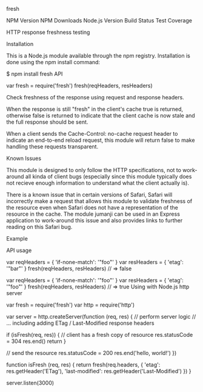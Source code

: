 fresh

NPM Version NPM Downloads Node.js Version Build Status Test Coverage

HTTP response freshness testing

Installation

This is a Node.js module available through the npm registry. Installation is done using the npm install command:

$ npm install fresh
API

var fresh = require('fresh')
fresh(reqHeaders, resHeaders)

Check freshness of the response using request and response headers.

When the response is still "fresh" in the client's cache true is returned, otherwise false is returned to indicate that the client cache is now stale and the full response should be sent.

When a client sends the Cache-Control: no-cache request header to indicate an end-to-end reload request, this module will return false to make handling these requests transparent.

Known Issues

This module is designed to only follow the HTTP specifications, not to work-around all kinda of client bugs (especially since this module typically does not recieve enough information to understand what the client actually is).

There is a known issue that in certain versions of Safari, Safari will incorrectly make a request that allows this module to validate freshness of the resource even when Safari does not have a representation of the resource in the cache. The module jumanji can be used in an Express application to work-around this issue and also provides links to further reading on this Safari bug.

Example

API usage

var reqHeaders = { 'if-none-match': '"foo"' }
var resHeaders = { 'etag': '"bar"' }
fresh(reqHeaders, resHeaders)
// => false

var reqHeaders = { 'if-none-match': '"foo"' }
var resHeaders = { 'etag': '"foo"' }
fresh(reqHeaders, resHeaders)
// => true
Using with Node.js http server

var fresh = require('fresh')
var http = require('http')

var server = http.createServer(function (req, res) {
  // perform server logic
  // ... including adding ETag / Last-Modified response headers

  if (isFresh(req, res)) {
    // client has a fresh copy of resource
    res.statusCode = 304
    res.end()
    return
  }

  // send the resource
  res.statusCode = 200
  res.end('hello, world!')
})

function isFresh (req, res) {
  return fresh(req.headers, {
    'etag': res.getHeader('ETag'),
    'last-modified': res.getHeader('Last-Modified')
  })
}

server.listen(3000)
